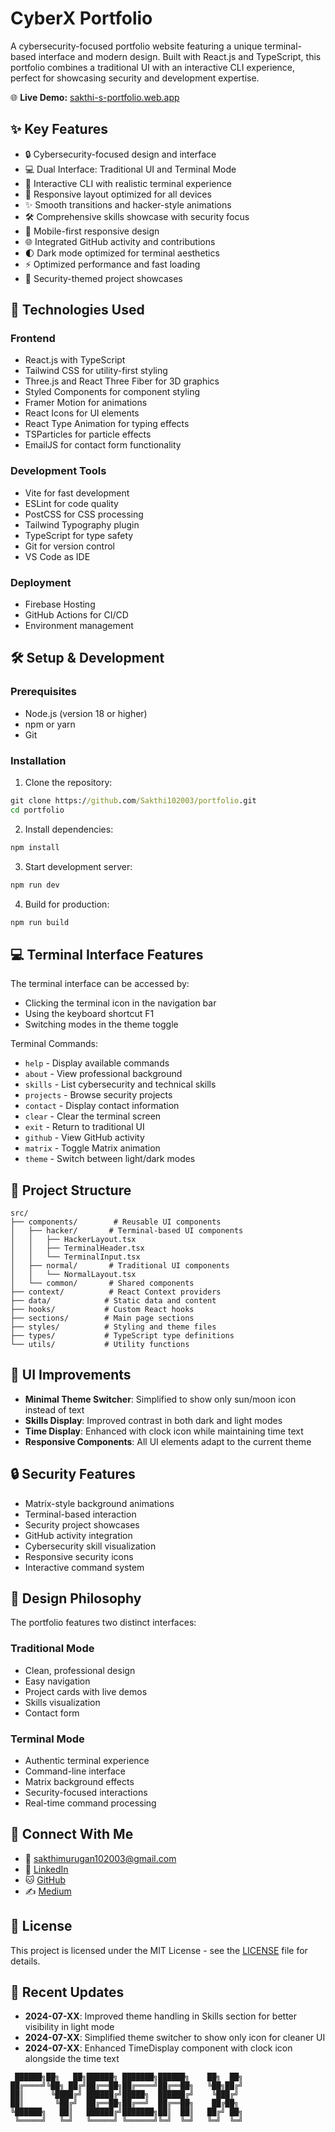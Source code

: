 # CyberX Portfolio

A cybersecurity-focused portfolio website featuring a unique terminal-based interface and modern design. Built with React.js and TypeScript, this portfolio combines a traditional UI with an interactive CLI experience, perfect for showcasing security and development expertise.

🌐 **Live Demo:** [sakthi-s-portfolio.web.app](https://sakthi-s-portfolio.web.app/)

## ✨ Key Features

- 🔒 Cybersecurity-focused design and interface
- 💻 Dual Interface: Traditional UI and Terminal Mode
- 🎯 Interactive CLI with realistic terminal experience
- 🚀 Responsive layout optimized for all devices
- ✨ Smooth transitions and hacker-style animations
- 🛠️ Comprehensive skills showcase with security focus
- 📱 Mobile-first responsive design
- 🌐 Integrated GitHub activity and contributions
- 🌓 Dark mode optimized for terminal aesthetics
- ⚡ Optimized performance and fast loading
- 🔐 Security-themed project showcases

## 🚀 Technologies Used

### Frontend
- React.js with TypeScript
- Tailwind CSS for utility-first styling
- Three.js and React Three Fiber for 3D graphics
- Styled Components for component styling
- Framer Motion for animations
- React Icons for UI elements
- React Type Animation for typing effects
- TSParticles for particle effects
- EmailJS for contact form functionality

### Development Tools
- Vite for fast development
- ESLint for code quality
- PostCSS for CSS processing
- Tailwind Typography plugin
- TypeScript for type safety
- Git for version control
- VS Code as IDE

### Deployment
- Firebase Hosting
- GitHub Actions for CI/CD
- Environment management

## 🛠️ Setup & Development

### Prerequisites
- Node.js (version 18 or higher)
- npm or yarn
- Git

### Installation

1. Clone the repository:
```cmd
git clone https://github.com/Sakthi102003/portfolio.git
cd portfolio
```

2. Install dependencies:
```cmd
npm install
```

3. Start development server:
```cmd
npm run dev
```

4. Build for production:
```cmd
npm run build
```

## 💻 Terminal Interface Features

The terminal interface can be accessed by:
- Clicking the terminal icon in the navigation bar
- Using the keyboard shortcut F1
- Switching modes in the theme toggle

Terminal Commands:
- `help` - Display available commands
- `about` - View professional background
- `skills` - List cybersecurity and technical skills
- `projects` - Browse security projects
- `contact` - Display contact information
- `clear` - Clear the terminal screen
- `exit` - Return to traditional UI
- `github` - View GitHub activity
- `matrix` - Toggle Matrix animation
- `theme` - Switch between light/dark modes

## 📁 Project Structure

```
src/
├── components/        # Reusable UI components
│   ├── hacker/       # Terminal-based UI components
│   │   ├── HackerLayout.tsx
│   │   ├── TerminalHeader.tsx
│   │   └── TerminalInput.tsx
│   ├── normal/       # Traditional UI components
│   │   └── NormalLayout.tsx
│   └── common/       # Shared components
├── context/          # React Context providers
├── data/            # Static data and content
├── hooks/           # Custom React hooks
├── sections/        # Main page sections
├── styles/          # Styling and theme files
├── types/           # TypeScript type definitions
└── utils/           # Utility functions
```

## 🎨 UI Improvements

- **Minimal Theme Switcher**: Simplified to show only sun/moon icon instead of text
- **Skills Display**: Improved contrast in both dark and light modes
- **Time Display**: Enhanced with clock icon while maintaining time text
- **Responsive Components**: All UI elements adapt to the current theme

## 🔒 Security Features

- Matrix-style background animations
- Terminal-based interaction
- Security project showcases
- GitHub activity integration
- Cybersecurity skill visualization
- Responsive security icons
- Interactive command system

## 🎨 Design Philosophy

The portfolio features two distinct interfaces:

### Traditional Mode
- Clean, professional design
- Easy navigation
- Project cards with live demos
- Skills visualization
- Contact form

### Terminal Mode
- Authentic terminal experience
- Command-line interface
- Matrix background effects
- Security-focused interactions
- Real-time command processing

## 🤝 Connect With Me

- 📧 [sakthimurugan102003@gmail.com](mailto:sakthimurugan102003@gmail.com)
- 💼 [LinkedIn](https://linkedin.com/in/sakthimurugan-s)
- 🐱 [GitHub](https://github.com/Sakthi102003)
- ✍️ [Medium](https://medium.com/@sakthimurugan102003)

## 📄 License

This project is licensed under the MIT License - see the [LICENSE](LICENSE) file for details.

## 🔄 Recent Updates

- **2024-07-XX**: Improved theme handling in Skills section for better visibility in light mode
- **2024-07-XX**: Simplified theme switcher to show only icon for cleaner UI
- **2024-07-XX**: Enhanced TimeDisplay component with clock icon alongside the time text

```ascii
 ██████╗██╗   ██╗██████╗ ███████╗██████╗    ██╗  ██╗
██╔════╝╚██╗ ██╔╝██╔══██╗██╔════╝██╔══██╗   ╚██╗██╔╝
██║      ╚████╔╝ ██████╔╝█████╗  ██████╔╝    ╚███╔╝ 
██║       ╚██╔╝  ██╔══██╗██╔══╝  ██╔══██╗    ██╔██╗ 
╚██████╗   ██║   ██████╔╝███████╗██║  ██║   ██╔╝ ██╗
 ╚═════╝   ╚═╝   ╚═════╝ ╚══════╝╚═╝  ╚═╝   ╚═╝  ╚═╝
```
